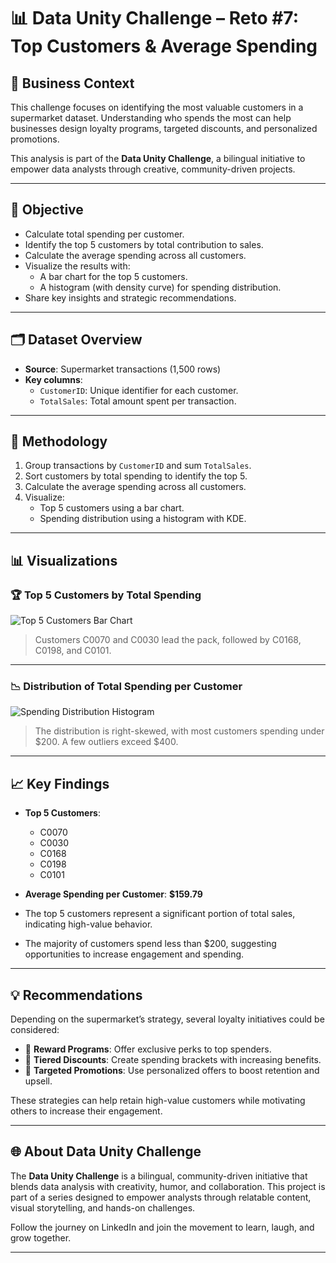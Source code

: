 # 📊 Data Unity Challenge – Reto #7: Top Customers & Average Spending

## 🏪 Business Context

This challenge focuses on identifying the most valuable customers in a supermarket dataset. Understanding who spends the most can help businesses design loyalty programs, targeted discounts, and personalized promotions.

This analysis is part of the **Data Unity Challenge**, a bilingual initiative to empower data analysts through creative, community-driven projects.

---

## 🎯 Objective

- Calculate total spending per customer.
- Identify the top 5 customers by total contribution to sales.
- Calculate the average spending across all customers.
- Visualize the results with:
  - A bar chart for the top 5 customers.
  - A histogram (with density curve) for spending distribution.
- Share key insights and strategic recommendations.

---

## 🗂️ Dataset Overview

- **Source**: Supermarket transactions (1,500 rows)
- **Key columns**:
  - `CustomerID`: Unique identifier for each customer.
  - `TotalSales`: Total amount spent per transaction.

---

## 🧮 Methodology

1. Group transactions by `CustomerID` and sum `TotalSales`.
2. Sort customers by total spending to identify the top 5.
3. Calculate the average spending across all customers.
4. Visualize:
   - Top 5 customers using a bar chart.
   - Spending distribution using a histogram with KDE.

---

## 📊 Visualizations

### 🏆 Top 5 Customers by Total Spending

![Top 5 Customers Bar Chart](top_5_customers.png)

> Customers C0070 and C0030 lead the pack, followed by C0168, C0198, and C0101.

---

### 📉 Distribution of Total Spending per Customer

![Spending Distribution Histogram](spending_distribution.png)

> The distribution is right-skewed, with most customers spending under $200. A few outliers exceed $400.

---

## 📈 Key Findings

- **Top 5 Customers**:
  - C0070
  - C0030
  - C0168
  - C0198
  - C0101

- **Average Spending per Customer**: **$159.79**

- The top 5 customers represent a significant portion of total sales, indicating high-value behavior.

- The majority of customers spend less than $200, suggesting opportunities to increase engagement and spending.

---

## 💡 Recommendations

Depending on the supermarket’s strategy, several loyalty initiatives could be considered:

- 🎁 **Reward Programs**: Offer exclusive perks to top spenders.
- 💸 **Tiered Discounts**: Create spending brackets with increasing benefits.
- 📩 **Targeted Promotions**: Use personalized offers to boost retention and upsell.

These strategies can help retain high-value customers while motivating others to increase their engagement.

---

## 🌐 About Data Unity Challenge

The **Data Unity Challenge** is a bilingual, community-driven initiative that blends data analysis with creativity, humor, and collaboration. This project is part of a series designed to empower analysts through relatable content, visual storytelling, and hands-on challenges.

Follow the journey on LinkedIn and join the movement to learn, laugh, and grow together.

---

